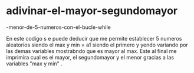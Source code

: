 # adivinar-el-mayor-segundomayor
-menor-de-5-numeros-con-el-bucle-while

En este codigo s e puede deducir que me permite establecer 5 numeros aleatorios siendo el max y min = a1 siendo el primero y yendo variando por las demas variables mostrabndo que es mayor al max.
Este al final me imprimira cual es el mayor, el segundomayor y el  menor gracias a las variables "max y min" .

